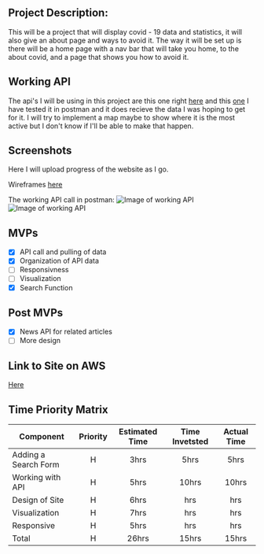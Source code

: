 ## Project Description:

This will be a project that will display covid - 19 data and statistics, it will also give an about page and ways to avoid it.
The way it will be set up is there will be a home page with a nav bar that will take you home, to the about covid, and a page
that shows you how to avoid it.

## Working API

The api's I will be using in this project are this one right [here](https://documenter.getpostman.com/view/10808728/SzS8rjbc?version=latest#intro) and this [one](https://newsapi.org/v2/top-headlines?q=COVID&from=2020-03-16&sortBy=publishedAt&apiKey=93d0380b616c44ee82169a2f0fbe3cb1&pageSize=10&page=2)
I have tested it in postman and it does recieve the data I was hoping to get for it. I will try to implement a map maybe to show where it is the most active but I don't know if I'll be able to make that happen.

## Screenshots

Here I will upload progress of the website as I go.

Wireframes [here](https://i.imgur.com/ag9HZkg.png)

The working API call in postman:
![Image of working API](https://i.imgur.com/fhyUhhx.png)
![Image of working API](https://i.imgur.com/ogFpHiT.png)

## MVPs

- [x] API call and pulling of data
- [x] Organization of API data
- [ ] Responsivness
- [ ] Visualization
- [x] Search Function

## Post MVPs

- [x] News API for related articles
- [ ] More design

## Link to Site on AWS

[Here](http://isaiah-project2.s3-website.us-east-2.amazonaws.com/home)

## Time Priority Matrix

| Component            | Priority | Estimated Time | Time Invetsted | Actual Time |
| -------------------- | :------: | :------------: | :------------: | :---------: |
| Adding a Search Form |    H     |      3hrs      |      5hrs      |    5hrs     |
| Working with API     |    H     |      5hrs      |     10hrs      |    10hrs    |
| Design of Site       |    H     |      6hrs      |      hrs       |     hrs     |
| Visualization        |    H     |      7hrs      |      hrs       |     hrs     |
| Responsive           |    H     |      5hrs      |      hrs       |     hrs     |
| Total                |    H     |     26hrs      |     15hrs      |    15hrs    |
